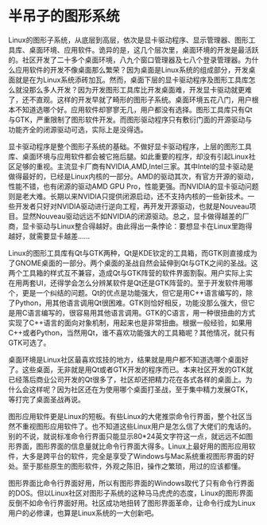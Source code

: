 半吊子的图形系统
=======================
Linux的图形子系统，从底层到高层，依次是显卡驱动程序、显示管理器、图形工具库、桌面环境、应用软件。诡异的是，这几个层次里，桌面环境的开发是最活跃的。社区开发了二十多个桌面环境，八九个窗口管理器及七八个登录管理器。为什么应用软件的开发不像桌面那么繁荣？因为桌面是Linux系统的组成部分，开发桌面就是在为Linux系统添砖加瓦。然而，桌面下层的显卡驱动程序及图形工具库怎么就没那么多人开发？因为开发图形工具库比开发桌面难，开发显卡驱动就更难了，还不直观。这样的开发早就了畸形的图形子系统。桌面环境五花八门，用户根本不知道选哪个好。应用软件却寥寥无几，用户都没有选择。图形工具库只有Qt与GTK，严重限制了图形软件开发。而图形驱动程序只有敷衍门面的开源驱动与功能齐全的闭源驱动可选，实际上是没得选。

显卡驱动程序是整个图形子系统的基础。不做好显卡驱动程序，上层的图形工具库、桌面环境与应用软件都会被它拖后腿。如此重要的程序，却没有引起Linux社区足够的重视。主流显卡厂商有NVIDIA,AMD,Intel三家。其中Intel的显卡驱动是做得最好的，已经是Linux内核的一部分。AMD的驱动其次，有官方开源的驱动，性能不错，也有闭源的驱动AMD GPU Pro，性能更强。而NVIDIA的显卡驱动问题则是老大难。长期以来NVIDIA只提供闭源启动，还不支持内核的一些新技术。一些开发者只好对NVIDIA驱动进行逆向工程，再开发开源驱动，也就是Nouveau项目。显然Nouveau驱动远远不如NVIDIA的闭源驱动。总之，显卡做得越差的厂商，显卡驱动与Linux整合得越好。由此得出一条悖论：要想显卡在Linux里跑得越好，就需要显卡越差……

Linux的图形工具库有Qt与GTK两种，Qt是KDE钦定的工具箱，而GTK则直接成为了GNOME桌面的一部分。两个桌面的圣战自然会延伸到Qt与GTK之间的圣战。这两个工具箱的样式互不兼容，造成Qt与GTK阵营的软件界面割裂。用户实际上实在用两套UI，还得学会怎么分辨某软件是Qt还是GTK阵营的。至于开发软件用哪个，更是一个纠结的问题。Qt的优点是功能强大，但它是用C++语言编写的，除了Python，用其他语言调用Qt很困难。GTK则恰好相反，功能没那么强大，但它是用C语言编写的，很容易用其他语言调用。GTK的C语言，用一种很扭曲的方式实现了C++语言的面向对象机制，用起来也是非常扭曲。根据一般经验，如果用C++或者Python，当然用Qt，谁不喜欢功能强大的工具箱呢？其他情况，就只有GTK可选了。

桌面环境是Linux社区最喜欢炫技的地方，结果就是用户都不知道选哪个桌面好了。这些桌面，无非就是用Qt或者GTK开发的程序而已。本来社区开发的GTK就已经落后商业公司开发的Qt很多了，社区却还把精力花在各式各样的桌面上。为什么会这样呢？因为社区还在为使用哪个桌面打圣战，至于集中精力发展GTK，等打完了桌面圣战再说。

图形应用软件更是Linux的短板。有些Linux的大佬推崇命令行界面，整个社区当然不重视图形应用软件了。也不知道这些Linux用户是怎么信了大佬们的鬼话的。别的不说，就说标准命令行界面只能显示80*24英文字符这一点，就远远不如图形界面，图形界面的信息量就比命令行界面大得多。Linux上最好用的图形应用软件，大多是跨平台的软件，完全是享受了Windows与Mac系统重视图形界面的好处。至于那些原生的图形软件，外观之陈旧，操作之繁琐，用过的应该都懂。

图形界面比命令行界面好用，所以有图形界面的Windows取代了只有命令行界面的DOS。但以Linux社区对图形子系统的这种马马虎虎的态度，Linux的图形界面反倒不如命令行界面好用。社区成功地扭转了图形界面革命，让命令行成为Linux用户的必修课，也算是Linux系统的一大创新吧。

